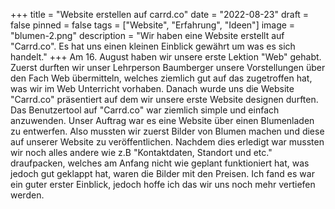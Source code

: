 +++
title = "Website erstellen auf carrd.co"
date = "2022-08-23"
draft = false
pinned = false
tags = ["Website", "Erfahrung", "Ideen"]
image = "blumen-2.png"
description = "Wir haben eine Website erstellt auf \"Carrd.co\". Es hat uns einen kleinen Einblick gewährt um was es sich handelt."
+++
Am 16. August haben wir unsere erste Lektion "Web" gehabt. Zuerst durften wir unser Lehrperson Baumberger unsere Vorstellungen über den Fach Web übermitteln, welches ziemlich gut auf das zugetroffen hat, was wir im Web Unterricht vorhaben. Danach wurde uns die Website "Carrd.co" präsentiert auf dem wir unsere erste Website designen durften. Das Benutzertool auf "Carrd.co" war ziemlich simple und einfach anzuwenden. Unser Auftrag war es eine Website über einen Blumenladen zu entwerfen. Also mussten wir zuerst Bilder von Blumen machen und diese auf unserer Website zu veröffentlichen. Nachdem dies erledigt war mussten wir noch alles andere wie z.B "Kontaktdaten, Standort und etc." draufpacken, welches am Anfang nicht wie geplant funktioniert hat, was jedoch gut geklappt hat, waren die Bilder mit den Preisen. Ich fand es war ein guter erster Einblick, jedoch hoffe ich das wir uns noch mehr vertiefen werden.